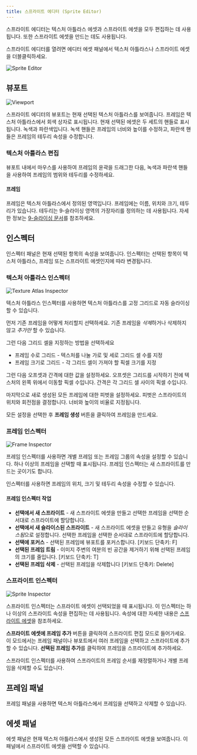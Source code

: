 ```yaml
---
title: 스프라이트 에디터 (Sprite Editor)
---
```


스프라이트 에디터는 텍스처 아틀라스 에셋과 스프라이트 에셋을 모두 편집하는 데 사용됩니다. 또한 스프라이트 에셋을 만드는 데도 사용됩니다.

스프라이트 에디터를 열려면 에디터 에셋 패널에서 텍스처 아틀라스나 스프라이트 에셋을 더블클릭하세요.

![Sprite Editor](/img/user-manual/2D/sprite-editor/sprite-editor-highlights.jpg)

## 뷰포트

![Viewport](/img/user-manual/2D/sprite-editor/viewport.jpg)

스프라이트 에디터의 뷰포트는 현재 선택된 텍스처 아틀라스를 보여줍니다. 프레임은 텍스처 아틀라스에서 회색 상자로 표시됩니다. 현재 선택된 에셋은 두 세트의 핸들로 표시됩니다. 녹색과 파란색입니다. 녹색 핸들은 프레임의 너비와 높이를 수정하고, 파란색 핸들은 프레임의 테두리 속성을 수정합니다.

### 텍스처 아틀라스 편집

뷰포트 내에서 마우스를 사용하여 프레임의 윤곽을 드래그한 다음, 녹색과 파란색 핸들을 사용하여 프레임의 범위와 테두리를 수정하세요.

#### 프레임

프레임은 텍스처 아틀라스에서 정의된 영역입니다. 프레임에는 이름, 위치와 크기, 테두리가 있습니다. 테두리는 9-슬라이싱 영역의 가장자리를 정의하는 데 사용됩니다. 자세한 정보는 [9-슬라이싱 문서][7]를 참조하세요.

## 인스펙터

인스펙터 패널은 현재 선택된 항목의 속성을 보여줍니다. 인스펙터는 선택된 항목이 텍스처 아틀라스, 프레임 또는 스프라이트 에셋인지에 따라 변경됩니다.

### 텍스처 아틀라스 인스펙터

![Texture Atlas Inspector](/img/user-manual/2D/sprite-editor/texture-atlas-inspector.jpg)

텍스처 아틀라스 인스펙터를 사용하면 텍스처 아틀라스를 고정 그리드로 자동 슬라이싱할 수 있습니다.

먼저 기존 프레임을 어떻게 처리할지 선택하세요. 기존 프레임을 *삭제*하거나 삭제하지 않고 *추가만* 할 수 있습니다.

그런 다음 그리드 셀을 지정하는 방법을 선택하세요

- 프레임 수로 그리드 - 텍스처를 나눌 가로 및 세로 그리드 셀 수를 지정
- 프레임 크기로 그리드 - 각 그리드 셀이 가져야 할 픽셀 크기를 지정

그런 다음 오프셋과 간격에 대한 값을 설정하세요. 오프셋은 그리드를 시작하기 전에 텍스처의 왼쪽 위에서 이동할 픽셀 수입니다. 간격은 각 그리드 셀 사이의 픽셀 수입니다.

마지막으로 새로 생성된 모든 프레임에 대한 피벗을 설정하세요. 피벗은 스프라이트의 위치와 회전점을 결정합니다. 너비와 높이의 비율로 지정됩니다.

모든 설정을 선택한 후 **프레임 생성** 버튼을 클릭하여 프레임을 만드세요.

### 프레임 인스펙터

![Frame Inspector](/img/user-manual/2D/sprite-editor/frame-inspector.jpg)

프레임 인스펙터를 사용하면 개별 프레임 또는 프레임 그룹의 속성을 설정할 수 있습니다. 하나 이상의 프레임을 선택할 때 표시됩니다. 프레임 인스펙터는 새 스프라이트를 만드는 곳이기도 합니다.

인스펙터를 사용하면 프레임의 위치, 크기 및 테두리 속성을 수정할 수 있습니다.

#### 프레임 인스펙터 작업

- **선택에서 새 스프라이트** - 새 스프라이트 에셋을 만들고 선택한 프레임을 선택한 순서대로 스프라이트에 할당합니다.
- **선택에서 새 슬라이스된 스프라이트** - 새 스프라이트 에셋을 만들고 유형을 *슬라이스됨*으로 설정합니다. 선택한 프레임을 선택한 순서대로 스프라이트에 할당합니다.
- **선택에 포커스** - 선택된 프레임에 뷰포트를 포커스합니다. [키보드 단축키: F]
- **선택된 프레임 트림** - 이미지 주변의 여분의 빈 공간을 제거하기 위해 선택된 프레임의 크기를 줄입니다. [키보드 단축키: T]
- **선택된 프레임 삭제** - 선택된 프레임을 삭제합니다 [키보드 단축키: Delete]

### 스프라이트 인스펙터

![Sprite Inspector](/img/user-manual/2D/sprite-editor/sprite-inspector.jpg)

스프라이트 인스펙터는 스프라이트 에셋이 선택되었을 때 표시됩니다. 이 인스펙터는 하나 이상의 스프라이트 속성을 편집하는 데 사용됩니다. 속성에 대한 자세한 내용은 [스프라이트 에셋][6]을 참조하세요.

**스프라이트 에셋에 프레임 추가** 버튼을 클릭하여 스프라이트 편집 모드로 들어가세요. 이 모드에서는 프레임 패널이나 뷰포트에서 여러 프레임을 선택하고 스프라이트에 추가할 수 있습니다. **선택된 프레임 추가**를 클릭하여 프레임을 스프라이트에 추가하세요.

스프라이트 인스펙터를 사용하여 스프라이트의 프레임 순서를 재정렬하거나 개별 프레임을 삭제할 수도 있습니다.

## 프레임 패널

프레임 패널을 사용하면 텍스처 아틀라스에서 프레임을 선택하고 삭제할 수 있습니다.

## 에셋 패널

에셋 패널은 현재 텍스처 아틀라스에서 생성된 모든 스프라이트 에셋을 보여줍니다. 이 패널에서 스프라이트 에셋을 선택할 수 있습니다.

<!-- *Artwork created by [PixelBoy](https://twitter.com/2pblog1)* -->

[6]: /user-manual/assets/types/sprite/
[7]: /user-manual/2D/slicing/
